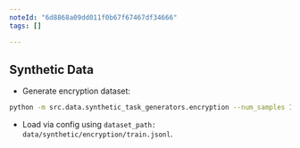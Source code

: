 ```yaml
---
noteId: "6d8868a09dd011f0b67f67467df34666"
tags: []

---
```


## Synthetic Data

- Generate encryption dataset:
```bash
python -m src.data.synthetic_task_generators.encryption --num_samples 1000 --string_length 12 --save_path data/synthetic/encryption/train.jsonl
```
- Load via config using `dataset_path: data/synthetic/encryption/train.jsonl`.


